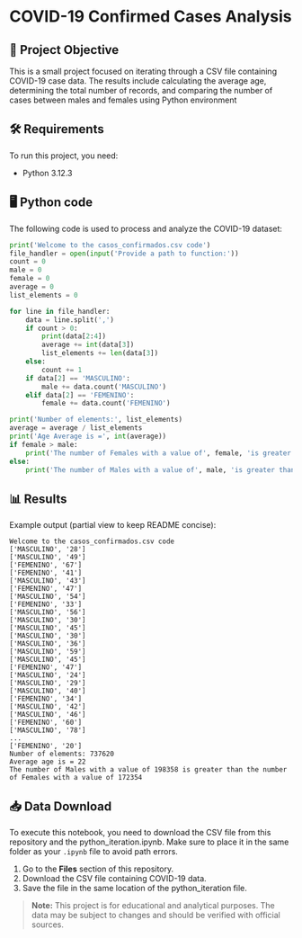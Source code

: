 # COVID-19 Confirmed Cases Analysis

## 📌 Project Objective

This is a small project focused on iterating through a CSV file containing COVID-19 case data. The results include calculating the average age, determining the total number of records, and comparing the number of cases between males and females using Python environment

## 🛠 Requirements

To run this project, you need:
- Python 3.12.3

## 🖥 Python code

The following code is used to process and analyze the COVID-19 dataset:

```python
print('Welcome to the casos_confirmados.csv code')
file_handler = open(input('Provide a path to function:'))
count = 0
male = 0
female = 0
average = 0
list_elements = 0

for line in file_handler:
    data = line.split(',')
    if count > 0:
        print(data[2:4])
        average += int(data[3])
        list_elements += len(data[3])
    else:
        count += 1
    if data[2] == 'MASCULINO':
        male += data.count('MASCULINO')
    elif data[2] == 'FEMENINO':
        female += data.count('FEMENINO')

print('Number of elements:', list_elements)
average = average / list_elements
print('Age Average is =', int(average))
if female > male:
    print('The number of Females with a value of', female, 'is greater than the number of Males with a value of', male)
else:
    print('The number of Males with a value of', male, 'is greater than the number of Females with a value of', female)
```

## 📊 Results

Example output (partial view to keep README concise):

```
Welcome to the casos_confirmados.csv code
['MASCULINO', '28']
['MASCULINO', '49']
['FEMENINO', '67']
['FEMENINO', '41']
['MASCULINO', '43']
['FEMENINO', '47']
['MASCULINO', '54']
['FEMENINO', '33']
['MASCULINO', '56']
['MASCULINO', '30']
['MASCULINO', '45']
['MASCULINO', '30']
['MASCULINO', '36']
['MASCULINO', '59']
['MASCULINO', '45']
['FEMENINO', '47']
['MASCULINO', '24']
['MASCULINO', '29']
['MASCULINO', '40']
['FEMENINO', '34']
['MASCULINO', '42']
['MASCULINO', '46']
['FEMENINO', '60']
['MASCULINO', '78']
...
['FEMENINO', '20']
Number of elements: 737620
Average age is = 22
The number of Males with a value of 198358 is greater than the number of Females with a value of 172354
```

## 📥 Data Download

To execute this notebook, you need to download the CSV file from this repository and the python_iteration.ipynb. Make sure to place it in the same folder as your `.ipynb` file to avoid path errors.

1. Go to the **Files** section of this repository.
2. Download the CSV file containing COVID-19 data.
3. Save the file in the same location of the python_iteration file.

> **Note:** This project is for educational and analytical purposes. The data may be subject to changes and should be verified with official sources.

